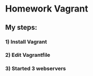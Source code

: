 # Homework Vagrant
## My steps:
### 1) Install Vagrant
### 2) Edit Vagrantfile
### 3) Started 3 webservers
